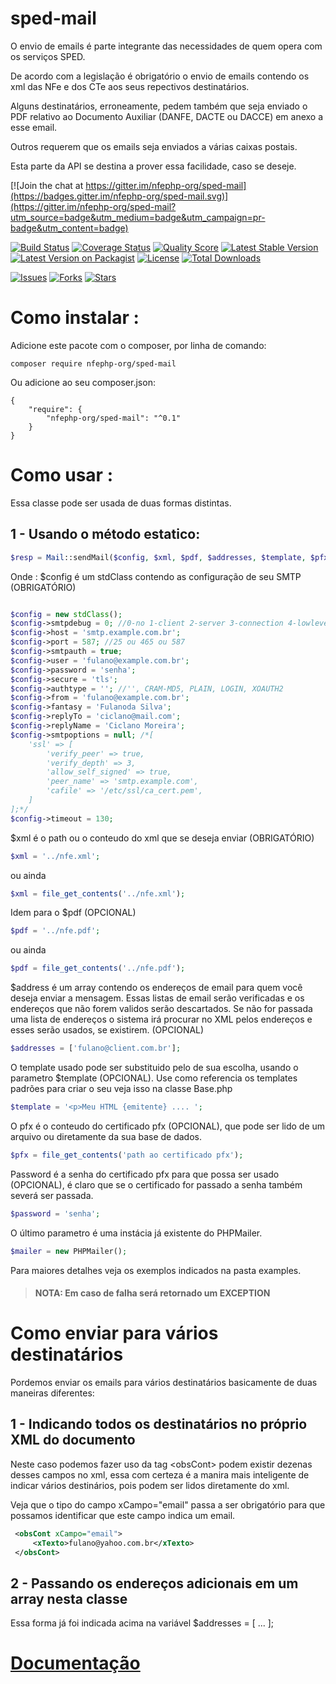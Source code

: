 # sped-mail

O envio de emails é parte integrante das necessidades de quem opera com os serviços SPED.

De acordo com a legislação é obrigatório o envio de emails contendo os xml das NFe e dos CTe aos seus repectivos destinatários.

Alguns destinatários, erroneamente, pedem também que seja enviado o PDF relativo ao Documento Auxiliar (DANFE, DACTE ou DACCE) em anexo a esse email.

Outros requerem que os emails seja enviados a várias caixas postais.

Esta parte da API se destina a prover essa facilidade, caso se deseje.

[![Join the chat at https://gitter.im/nfephp-org/sped-mail](https://badges.gitter.im/nfephp-org/sped-mail.svg)](https://gitter.im/nfephp-org/sped-mail?utm_source=badge&utm_medium=badge&utm_campaign=pr-badge&utm_content=badge)

[![Build Status][ico-travis]][link-travis]
[![Coverage Status][ico-scrutinizer]][link-scrutinizer]
[![Quality Score][ico-code-quality]][link-code-quality]
[![Latest Stable Version][ico-stable]][link-github-releases]
[![Latest Version on Packagist][ico-version]][link-packagist]
[![License][ico-license]][link-packagist]
[![Total Downloads][ico-downloads]][link-downloads]

[![Issues][ico-issues]][link-issues]
[![Forks][ico-forks]][link-forks]
[![Stars][ico-stars]][link-stars]


# Como instalar :

Adicione este pacote com o composer, por linha de comando:
```
composer require nfephp-org/sped-mail
```

Ou adicione ao seu composer.json:
```
{
    "require": {
    	"nfephp-org/sped-mail": "^0.1"
    }
}
```

# Como usar :

Essa classe pode ser usada de duas formas distintas.

## 1 - Usando o método estatico:
```php
$resp = Mail::sendMail($config, $xml, $pdf, $addresses, $template, $pfx, $password, $mailer);
```
Onde :
$config é um stdClass contendo as configuração de seu SMTP (OBRIGATÓRIO)
```php

$config = new stdClass();
$config->smtpdebug = 0; //0-no 1-client 2-server 3-connection 4-lowlevel
$config->host = 'smtp.example.com.br';
$config->port = 587; //25 ou 465 ou 587
$config->smtpauth = true;
$config->user = 'fulano@example.com.br';
$config->password = 'senha';
$config->secure = 'tls';
$config->authtype = ''; //'', CRAM-MD5, PLAIN, LOGIN, XOAUTH2
$config->from = 'fulano@example.com.br';
$config->fantasy = 'Fulanoda Silva';
$config->replyTo = 'ciclano@mail.com';
$config->replyName = 'Ciclano Moreira';
$config->smtpoptions = null; /*[
    'ssl' => [
        'verify_peer' => true,
        'verify_depth' => 3,
        'allow_self_signed' => true,
        'peer_name' => 'smtp.example.com',
        'cafile' => '/etc/ssl/ca_cert.pem',
    ]
];*/
$config->timeout = 130;


```
$xml é o path ou o conteudo do xml que se deseja enviar (OBRIGATÓRIO)
```php
$xml = '../nfe.xml';
```
ou ainda
```php
$xml = file_get_contents('../nfe.xml');
```
Idem para o $pdf (OPCIONAL)
```php
$pdf = '../nfe.pdf';
```
ou ainda
```php
$pdf = file_get_contents('../nfe.pdf');
```

$address é um array contendo os endereços de email para quem você deseja enviar a mensagem. 
Essas listas de email serão verificadas e os endereços que não forem validos serão descartados.
Se não for passada uma lista de endereços o sistema irá procurar no XML pelos endereços e esses serão usados, se existirem. (OPCIONAL)
```php
$addresses = ['fulano@client.com.br'];
```
O template usado pode ser substituido pelo de sua escolha, usando o parametro $template (OPCIONAL).
Use como referencia os templates padrões para criar o seu veja isso na classe Base.php
```php
$template = '<p>Meu HTML {emitente} .... ';
```
O pfx é o conteudo do certificado pfx (OPCIONAL), que pode ser lido de um arquivo ou diretamente da sua base de dados.
```php
$pfx = file_get_contents('path ao certificado pfx');
```

Password é a senha do certificado pfx para que possa ser usado (OPCIONAL), é claro que se o certificado for passado a senha também severá ser passada.
```php
$password = 'senha';
```

O último parametro é uma instácia já existente do PHPMailer.
```php
$mailer = new PHPMailer();
```


Para maiores detalhes veja os exemplos indicados na pasta examples.

> #### NOTA: Em caso de falha será retornado um EXCEPTION

# Como enviar para vários destinatários

Pordemos enviar os emails para vários destinatários basicamente de duas maneiras diferentes:

## 1 - Indicando todos os destinatários no próprio XML do documento
Neste caso podemos fazer uso da tag &lt;obsCont&gt; podem existir dezenas desses campos no xml, essa com certeza é a manira mais inteligente de indicar vários destinários, pois podem ser lidos diretamente do xml.

Veja que o tipo do campo xCampo="email" passa a ser obrigatório para que possamos identificar que este campo indica um email.

```xml
 <obsCont xCampo="email">
     <xTexto>fulano@yahoo.com.br</xTexto>
 </obsCont>
```


## 2 - Passando os endereços adicionais em um array nesta classe
Essa forma já foi indicada acima na variável $addresses = [ ... ];

# [Documentação](docs/Mail.md)

[ico-stars]: https://img.shields.io/github/stars/nfephp-org/sped-mail.svg?style=flat-square
[ico-forks]: https://img.shields.io/github/forks/nfephp-org/sped-mail.svg?style=flat-square
[ico-issues]: https://img.shields.io/github/issues/nfephp-org/sped-mail.svg?style=flat-square
[ico-travis]: https://img.shields.io/travis/nfephp-org/sped-mail/master.svg?style=flat-square
[ico-scrutinizer]: https://img.shields.io/scrutinizer/coverage/g/nfephp-org/sped-mail.svg?style=flat-square
[ico-code-quality]: https://img.shields.io/scrutinizer/g/nfephp-org/sped-mail.svg?style=flat-square
[ico-downloads]: https://img.shields.io/packagist/dt/nfephp-org/sped-mail.svg?style=flat-square
[ico-version]: https://img.shields.io/packagist/v/nfephp-org/sped-mail.svg?style=flat-square
[ico-stable]: https://poser.pugx.org/nfephp-org/sped-mail/v/stable.svg?style=flat-square
[ico-license]: https://poser.pugx.org/nfephp-org/nfephp/license.svg?style=flat-square

[link-packagist]: https://packagist.org/packages/nfephp-org/sped-mail
[link-github-releases]: https://github.com/nfephp-org/sped-mail/releases
[link-travis]: https://travis-ci.org/nfephp-org/sped-mail
[link-scrutinizer]: https://scrutinizer-ci.com/g/nfephp-org/sped-mail/code-structure
[link-code-quality]: https://scrutinizer-ci.com/g/nfephp-org/sped-mail
[link-downloads]: https://packagist.org/packages/nfephp-org/sped-mail
[link-author]: https://github.com/nfephp-org
[link-issues]: https://github.com/nfephp-org/sped-mail/issues
[link-forks]: https://github.com/nfephp-org/sped-mail/network
[link-stars]: https://github.com/nfephp-org/sped-mail/stargazers

